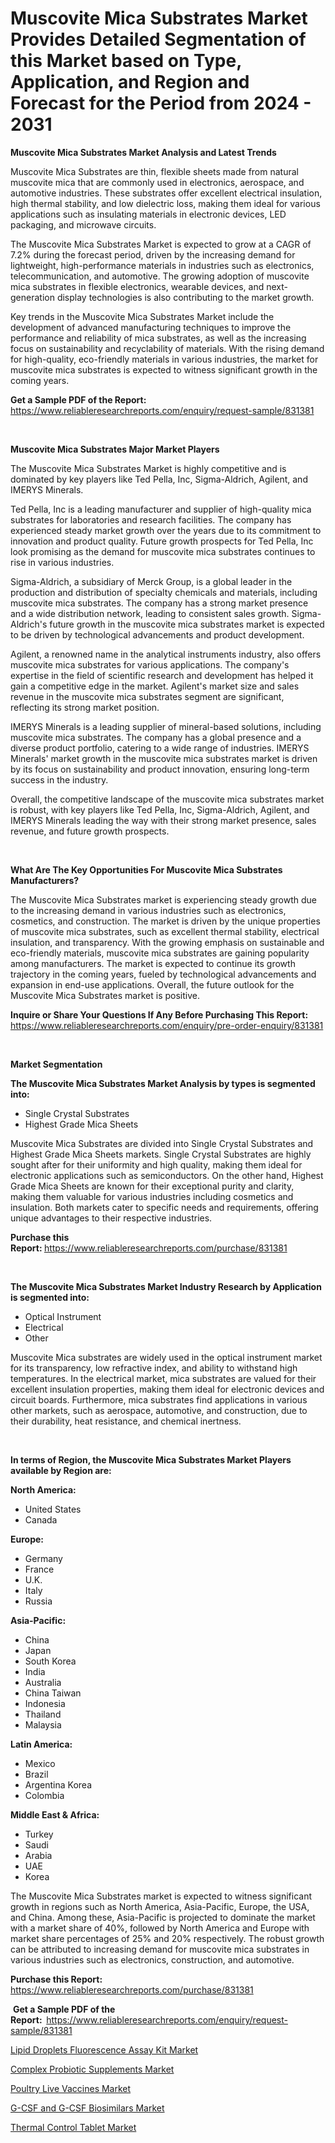 <p><h1>Muscovite Mica Substrates Market Provides Detailed Segmentation of this Market based on Type, Application, and Region and Forecast for the Period from 2024 - 2031</h1></p><p><strong>Muscovite Mica Substrates Market Analysis and Latest Trends</strong></p>
<p><p>Muscovite Mica Substrates are thin, flexible sheets made from natural muscovite mica that are commonly used in electronics, aerospace, and automotive industries. These substrates offer excellent electrical insulation, high thermal stability, and low dielectric loss, making them ideal for various applications such as insulating materials in electronic devices, LED packaging, and microwave circuits. </p><p>The Muscovite Mica Substrates Market is expected to grow at a CAGR of 7.2% during the forecast period, driven by the increasing demand for lightweight, high-performance materials in industries such as electronics, telecommunication, and automotive. The growing adoption of muscovite mica substrates in flexible electronics, wearable devices, and next-generation display technologies is also contributing to the market growth.</p><p>Key trends in the Muscovite Mica Substrates Market include the development of advanced manufacturing techniques to improve the performance and reliability of mica substrates, as well as the increasing focus on sustainability and recyclability of materials. With the rising demand for high-quality, eco-friendly materials in various industries, the market for muscovite mica substrates is expected to witness significant growth in the coming years.</p></p>
<p><strong>Get a Sample PDF of the Report:&nbsp;</strong> <a href="https://www.reliableresearchreports.com/enquiry/request-sample/831381">https://www.reliableresearchreports.com/enquiry/request-sample/831381</a></p>
<p>&nbsp;</p>
<p><strong>Muscovite Mica Substrates Major Market Players</strong></p>
<p><p>The Muscovite Mica Substrates Market is highly competitive and is dominated by key players like Ted Pella, Inc, Sigma-Aldrich, Agilent, and IMERYS Minerals. </p><p>Ted Pella, Inc is a leading manufacturer and supplier of high-quality mica substrates for laboratories and research facilities. The company has experienced steady market growth over the years due to its commitment to innovation and product quality. Future growth prospects for Ted Pella, Inc look promising as the demand for muscovite mica substrates continues to rise in various industries.</p><p>Sigma-Aldrich, a subsidiary of Merck Group, is a global leader in the production and distribution of specialty chemicals and materials, including muscovite mica substrates. The company has a strong market presence and a wide distribution network, leading to consistent sales growth. Sigma-Aldrich's future growth in the muscovite mica substrates market is expected to be driven by technological advancements and product development.</p><p>Agilent, a renowned name in the analytical instruments industry, also offers muscovite mica substrates for various applications. The company's expertise in the field of scientific research and development has helped it gain a competitive edge in the market. Agilent's market size and sales revenue in the muscovite mica substrates segment are significant, reflecting its strong market position.</p><p>IMERYS Minerals is a leading supplier of mineral-based solutions, including muscovite mica substrates. The company has a global presence and a diverse product portfolio, catering to a wide range of industries. IMERYS Minerals' market growth in the muscovite mica substrates market is driven by its focus on sustainability and product innovation, ensuring long-term success in the industry.</p><p>Overall, the competitive landscape of the muscovite mica substrates market is robust, with key players like Ted Pella, Inc, Sigma-Aldrich, Agilent, and IMERYS Minerals leading the way with their strong market presence, sales revenue, and future growth prospects.</p></p>
<p>&nbsp;</p>
<p><strong>What Are The Key Opportunities For Muscovite Mica Substrates Manufacturers?</strong></p>
<p><p>The Muscovite Mica Substrates market is experiencing steady growth due to the increasing demand in various industries such as electronics, cosmetics, and construction. The market is driven by the unique properties of muscovite mica substrates, such as excellent thermal stability, electrical insulation, and transparency. With the growing emphasis on sustainable and eco-friendly materials, muscovite mica substrates are gaining popularity among manufacturers. The market is expected to continue its growth trajectory in the coming years, fueled by technological advancements and expansion in end-use applications. Overall, the future outlook for the Muscovite Mica Substrates market is positive.</p></p>
<p><strong>Inquire or Share Your Questions If Any Before Purchasing This Report:</strong> <a href="https://www.reliableresearchreports.com/enquiry/pre-order-enquiry/831381">https://www.reliableresearchreports.com/enquiry/pre-order-enquiry/831381</a></p>
<p>&nbsp;</p>
<p><strong>Market Segmentation</strong></p>
<p><strong>The Muscovite Mica Substrates Market Analysis by types is segmented into:</strong></p>
<p><ul><li>Single Crystal Substrates</li><li>Highest Grade Mica Sheets</li></ul></p>
<p><p>Muscovite Mica Substrates are divided into Single Crystal Substrates and Highest Grade Mica Sheets markets. Single Crystal Substrates are highly sought after for their uniformity and high quality, making them ideal for electronic applications such as semiconductors. On the other hand, Highest Grade Mica Sheets are known for their exceptional purity and clarity, making them valuable for various industries including cosmetics and insulation. Both markets cater to specific needs and requirements, offering unique advantages to their respective industries.</p></p>
<p><strong>Purchase this Report:&nbsp;</strong><a href="https://www.reliableresearchreports.com/purchase/831381">https://www.reliableresearchreports.com/purchase/831381</a></p>
<p>&nbsp;</p>
<p><strong>The Muscovite Mica Substrates Market Industry Research by Application is segmented into:</strong></p>
<p><ul><li>Optical Instrument</li><li>Electrical</li><li>Other</li></ul></p>
<p><p>Muscovite Mica substrates are widely used in the optical instrument market for its transparency, low refractive index, and ability to withstand high temperatures. In the electrical market, mica substrates are valued for their excellent insulation properties, making them ideal for electronic devices and circuit boards. Furthermore, mica substrates find applications in various other markets, such as aerospace, automotive, and construction, due to their durability, heat resistance, and chemical inertness.</p></p>
<p>&nbsp;</p>
<p><strong>In terms of Region, the Muscovite Mica Substrates Market Players available by Region are:</strong></p>
<p>
    <p> <strong> North America: </strong>
        <ul>
            <li>United States</li>
            <li>Canada</li>
        </ul>
        </p> 
    <p> <strong> Europe: </strong>
        <ul>
            <li>Germany</li>
            <li>France</li>
            <li>U.K.</li>
            <li>Italy</li>
            <li>Russia</li>
        </ul>
        </p> 
    <p> <strong> Asia-Pacific: </strong>
        <ul>
            <li>China</li>
            <li>Japan</li>
            <li>South Korea</li>
            <li>India</li>
            <li>Australia</li>
            <li>China Taiwan</li>
            <li>Indonesia</li>
            <li>Thailand</li>
            <li>Malaysia</li>
        </ul>
        </p> 
    <p> <strong> Latin America: </strong>
        <ul>
            <li>Mexico</li>
            <li>Brazil</li>
            <li>Argentina Korea</li>
            <li>Colombia</li>
        </ul>
        </p> 
    <p> <strong> Middle East & Africa: </strong>
        <ul>
            <li>Turkey</li>
            <li>Saudi</li>
            <li>Arabia</li>
            <li>UAE</li>
            <li>Korea</li>
        </ul>
    </p>
    </p>
<p><p>The Muscovite Mica Substrates market is expected to witness significant growth in regions such as North America, Asia-Pacific, Europe, the USA, and China. Among these, Asia-Pacific is projected to dominate the market with a market share of 40%, followed by North America and Europe with market share percentages of 25% and 20% respectively. The robust growth can be attributed to increasing demand for muscovite mica substrates in various industries such as electronics, construction, and automotive.</p></p>
<p><strong>Purchase this Report: </strong><a href="https://www.reliableresearchreports.com/purchase/831381">https://www.reliableresearchreports.com/purchase/831381</a></p>
<p>&nbsp;<strong>Get a Sample PDF of the Report:&nbsp;&nbsp;</strong><a href="https://www.reliableresearchreports.com/enquiry/request-sample/831381">https://www.reliableresearchreports.com/enquiry/request-sample/831381</a></p>
<p><strong></strong></p>
<p><p><a href="https://medium.com/@ashleyhills1920/lipid-droplets-fluorescence-assay-kit-market-insight-market-trends-growth-forecasted-from-2024-1863e06bcf05">Lipid Droplets Fluorescence Assay Kit Market</a></p><p><a href="https://medium.com/@ashleyhills1920/complex-probiotic-supplements-market-the-key-to-successful-business-strategy-forecast-till-2031-5766efb89f35">Complex Probiotic Supplements Market</a></p><p><a href="https://medium.com/@ashleyhills1920/poultry-live-vaccines-market-competitive-analysis-market-trends-and-forecast-to-2031-f14f466df019">Poultry Live Vaccines Market</a></p><p><a href="https://medium.com/@donaldortega4f/g-csf-and-g-csf-biosimilars-market-share-evolution-and-market-growth-trends-2024-2031-b48ac78f0f7f">G-CSF and G-CSF Biosimilars Market</a></p><p><a href="https://medium.com/@ashleyhills1920/thermal-control-tablet-market-research-report-its-history-and-forecast-2024-to-2031-45db37a5ed50">Thermal Control Tablet Market</a></p></p>